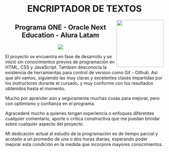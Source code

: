 <h1 align="center"> ENCRIPTADOR DE TEXTOS </h1>

<img align="right" width="150" height="150" src="https://github.com/pablogit1970/encriptador/assets/155514821/11f06ffd-eee2-4be4-9e74-e47eddefec44">

<h2 align="center"> Programa ONE - Oracle Next Education - Alura Latam </h2>

<p align="center">
   <img src="https://img.shields.io/badge/STATUS-EN%20DESAROLLO-green">
</p>

<p> El proyecto se encuentra en fase de desarrollo y se inició sin conocimientos previos de programación en HTML, CSS y JavaScript. Tambien desconocía la existencia de herramientas para control de version como Git - Github. Así que ahí vamos, siguiendo las muy claras y excelentes clases impartidas por los instructores durante el cursado, y muy conforme con los resultados obtenidos hasta el momento. </p>

<p> Mucho por aprender aún y seguramente muchas cosas para mejorar, pero con optimismo y confianza en el programa.</p>

<p> Agracederé mucho a quienes tengan experiencia o enfoques diferentes cualquier comentario, aporte o critica constructiva que me puedan brindar sobre cualquier aspecto del proyecto.</p>

<p> Mi dedicación actual al estudio de la programación es de tiempo parcial y acotado a un promedio de una o dos horas diarias, esperando poder mejorar esta condición en la medida que incorpore mayores conocimientos. </p>
